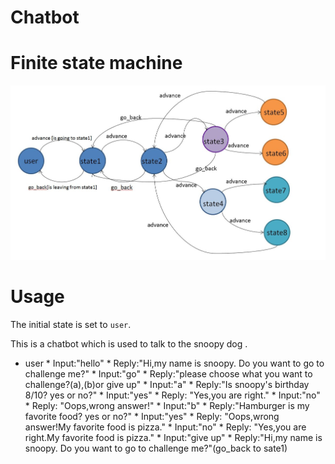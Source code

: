 # Chatbot

# Finite state machine
![Image of fsm](https://github.com/F74046535/Chatbot/blob/master/show_fsm.JPG)

# Usage
The initial state is set to `user`.

This is a chatbot which is used to talk to the snoopy dog .

* user
        * Input:"hello"
                * Reply:"Hi,my name is snoopy. Do you want to go to challenge me?"
                * Input:"go"
                         * Reply:"please choose what you want to challenge?(a),(b)or give up"
                         * Input:"a"
                                   * Reply:"Is snoopy's birthday 8/10? yes or no?"
                                   * Input:"yes"
                                           * Reply: "Yes,you are right."
                                   * Input:"no"
                                           * Reply: "Oops,wrong answer!"
                         * Input:"b"
                                   * Reply:"Hamburger is my favorite food? yes or no?"
                                   * Input:"yes"
                                           * Reply: "Oops,wrong answer!My favorite food is pizza."
                                   * Input:"no"
                                           * Reply: "Yes,you are right.My favorite food is pizza."
                         * Input:"give up"
                                   * Reply:"Hi,my name is snoopy. Do you want to go to challenge me?"(go_back to sate1)

